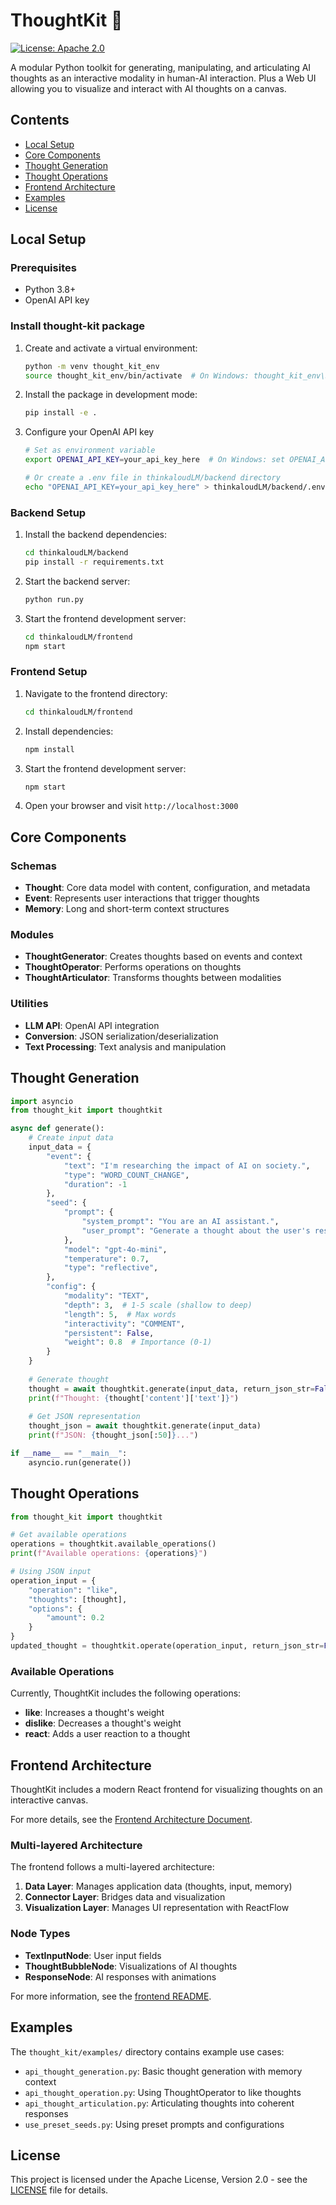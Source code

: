 # ThoughtKit 💭

[![License: Apache 2.0](https://img.shields.io/badge/License-Apache%202.0-blue.svg)](https://opensource.org/licenses/Apache-2.0)

A modular Python toolkit for generating, manipulating, and articulating AI thoughts as an interactive modality in human-AI interaction.
Plus a Web UI allowing you to visualize and interact with AI thoughts on a canvas.

## Contents

- [Local Setup](#local-setup)
- [Core Components](#core-components)
- [Thought Generation](#thought-generation)
- [Thought Operations](#thought-operations)
- [Frontend Architecture](#frontend-architecture)
- [Examples](#examples)
- [License](#license)


## Local Setup

### Prerequisites
- Python 3.8+
- OpenAI API key

### Install thought-kit package
1. Create and activate a virtual environment:
   ```bash
   python -m venv thought_kit_env
   source thought_kit_env/bin/activate  # On Windows: thought_kit_env\Scripts\activate
   ```

2. Install the package in development mode:
   ```bash
   pip install -e .
   ```

3. Configure your OpenAI API key
   ```bash
   # Set as environment variable
   export OPENAI_API_KEY=your_api_key_here  # On Windows: set OPENAI_API_KEY=your_api_key_here
   
   # Or create a .env file in thinkaloudLM/backend directory
   echo "OPENAI_API_KEY=your_api_key_here" > thinkaloudLM/backend/.env
   ```


### Backend Setup
1. Install the backend dependencies:
   ```bash
   cd thinkaloudLM/backend
   pip install -r requirements.txt
   ```

2. Start the backend server:
   ```bash
   python run.py
   ```

2. Start the frontend development server:
   ```bash
   cd thinkaloudLM/frontend
   npm start
   ```


### Frontend Setup
1. Navigate to the frontend directory:
   ```bash
   cd thinkaloudLM/frontend
   ```

2. Install dependencies:
   ```bash
   npm install
   ```

3. Start the frontend development server: 
   ```bash
   npm start
   ```

4. Open your browser and visit `http://localhost:3000`

## Core Components

### Schemas
- **Thought**: Core data model with content, configuration, and metadata
- **Event**: Represents user interactions that trigger thoughts
- **Memory**: Long and short-term context structures

### Modules
- **ThoughtGenerator**: Creates thoughts based on events and context
- **ThoughtOperator**: Performs operations on thoughts
- **ThoughtArticulator**: Transforms thoughts between modalities

### Utilities
- **LLM API**: OpenAI API integration
- **Conversion**: JSON serialization/deserialization
- **Text Processing**: Text analysis and manipulation

## Thought Generation

```python
import asyncio
from thought_kit import thoughtkit

async def generate():
    # Create input data
    input_data = {
        "event": {
            "text": "I'm researching the impact of AI on society.",
            "type": "WORD_COUNT_CHANGE",
            "duration": -1
        },
        "seed": {
            "prompt": {
                "system_prompt": "You are an AI assistant.",
                "user_prompt": "Generate a thought about the user's research topic."
            },
            "model": "gpt-4o-mini",
            "temperature": 0.7,
            "type": "reflective",
        },
        "config": {
            "modality": "TEXT",
            "depth": 3,  # 1-5 scale (shallow to deep)
            "length": 5,  # Max words
            "interactivity": "COMMENT",
            "persistent": False,
            "weight": 0.8  # Importance (0-1)
        }
    }
    
    # Generate thought
    thought = await thoughtkit.generate(input_data, return_json_str=False)
    print(f"Thought: {thought['content']['text']}")
    
    # Get JSON representation
    thought_json = await thoughtkit.generate(input_data)
    print(f"JSON: {thought_json[:50]}...")

if __name__ == "__main__":
    asyncio.run(generate())
```

## Thought Operations

```python
from thought_kit import thoughtkit

# Get available operations
operations = thoughtkit.available_operations()
print(f"Available operations: {operations}")

# Using JSON input
operation_input = {
    "operation": "like",
    "thoughts": [thought],
    "options": {
        "amount": 0.2
    }
}
updated_thought = thoughtkit.operate(operation_input, return_json_str=False)
```

### Available Operations

Currently, ThoughtKit includes the following operations:

- **like**: Increases a thought's weight
- **dislike**: Decreases a thought's weight
- **react**: Adds a user reaction to a thought

## Frontend Architecture

ThoughtKit includes a modern React frontend for visualizing thoughts on an interactive canvas.

For more details, see the [Frontend Architecture Document](/thinkaloudLM/frontend/ARCHITECTURE.md).

### Multi-layered Architecture

The frontend follows a multi-layered architecture:

1. **Data Layer**: Manages application data (thoughts, input, memory)
2. **Connector Layer**: Bridges data and visualization
3. **Visualization Layer**: Manages UI representation with ReactFlow

### Node Types

- **TextInputNode**: User input fields
- **ThoughtBubbleNode**: Visualizations of AI thoughts
- **ResponseNode**: AI responses with animations

For more information, see the [frontend README](/thinkaloudLM/frontend/README.md).

## Examples

The `thought_kit/examples/` directory contains example use cases:

- `api_thought_generation.py`: Basic thought generation with memory context
- `api_thought_operation.py`: Using ThoughtOperator to like thoughts
- `api_thought_articulation.py`: Articulating thoughts into coherent responses
- `use_preset_seeds.py`: Using preset prompts and configurations

## License

This project is licensed under the Apache License, Version 2.0 - see the [LICENSE](LICENSE) file for details.

